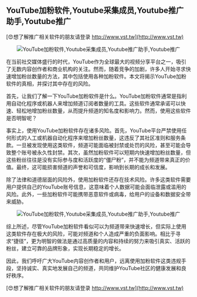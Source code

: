 ## **YouTube加粉软件,Youtube采集成员,Youtube推广助手,Youtube推广**

[😍想了解推广相关软件的朋友请登录 http://www.vst.tw](http://www.vst.tw)

 <center><img src="https://vst.tw/MP4/tuiguang/png/0.png" alt="YouTube加粉软件,Youtube采集成员,Youtube推广助手,Youtube推广"></center>

在当前社交媒体盛行的时代，YouTube作为全球最大的视频分享平台之一，吸引了无数内容创作者和商业机构的关注。然而，随着竞争的加剧，许多人开始寻求快速增加粉丝数量的方法，其中包括使用各种加粉软件。本文将揭示YouTube加粉软件的真相，并探讨其中存在的风险。

首先，让我们了解一下YouTube加粉软件是什么。YouTube加粉软件通常是指利用自动化程序或机器人来增加频道订阅者数量的工具。这些软件通常承诺可以快速、轻松地增加粉丝数量，从而提升频道的知名度和影响力。然而，使用这些软件是否明智呢？

事实上，使用YouTube加粉软件存在诸多风险。首先，YouTube平台严禁使用任何形式的人工或机器自动化程序来增加粉丝数量，这违反了其社区准则和服务条款。一旦被发现使用这类软件，频道可能面临被封禁或处罚的风险，甚至可能会导致整个账号被永久性封禁。其次，虽然加粉软件可以短期内快速增加粉丝数量，但这些粉丝往往是没有实际参与度和活跃度的“僵尸粉”，并不能为频道带来真正的价值。最终，这可能损害频道的声誉和可信度，影响到长期的成长和发展。

除了法律和道德层面的风险外，使用加粉软件还存在技术风险。许多这类软件需要用户提供自己的YouTube账号信息，这意味着个人数据可能会面临泄露或滥用的风险。此外，一些加粉软件可能携带恶意软件或病毒，给用户的设备和数据安全带来威胁。

 <center><img src="https://vst.tw/MP4/tuiguang/png/1.png" alt="YouTube加粉软件,Youtube采集成员,Youtube推广助手,Youtube推广"></center>

综上所述，尽管YouTube加粉软件看似可以为频道带来快速增长，但实际上使用这类软件存在极大的风险，可能对频道和个人造成严重的负面影响。相比于寻求“捷径”，更为明智的做法是通过高质量的内容和持续的努力来吸引真实、活跃的粉丝，建立可靠的品牌形象，实现长期稳定的增长。

因此，我们呼吁广大YouTube内容创作者和用户，远离使用加粉软件这类违规手段，坚持诚实、真实地发展自己的频道，共同维护YouTube社区的健康发展和良好秩序。

[😍想了解推广相关软件的朋友请登录 http://www.vst.tw](http://www.vst.tw)



